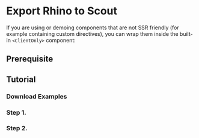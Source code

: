 # Export Rhino to Scout

If you are using or demoing components that are not SSR friendly (for example containing custom directives), you can wrap them inside the built-in `<ClientOnly>` component:


## Prerequisite

## Tutorial

### Download Examples

### Step 1.

### Step 2.

